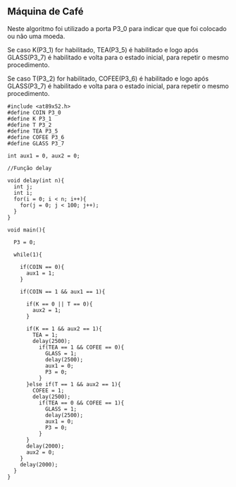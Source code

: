 ## Máquina de Café

Neste algoritmo foi utilizado a porta P3_0 para indicar que que foi colocado ou não uma moeda.

Se caso K(P3_1) for habilitado, TEA(P3_5) é habilitado e logo após GLASS(P3_7) é habilitado
e volta para o estado inicial, para repetir o mesmo procedimento.

Se caso T(P3_2) for habilitado, COFEE(P3_6) é habilitado e logo após GLASS(P3_7) é habilitado
e volta para o estado inicial, para repetir o mesmo procedimento.


    #include <at89x52.h>
    #define COIN P3_0
    #define K P3_1
    #define T P3_2
    #define TEA P3_5
    #define COFEE P3_6
    #define GLASS P3_7

    int aux1 = 0, aux2 = 0;

    //Função delay 
    
    void delay(int n){
      int j;
      int i;
      for(i = 0; i < n; i++){
        for(j = 0; j < 100; j++);
      }
    }

    void main(){

      P3 = 0;	

      while(1){

        if(COIN == 0){
          aux1 = 1;
        }

        if(COIN == 1 && aux1 == 1){

          if(K == 0 || T == 0){
            aux2 = 1;
          }

          if(K == 1 && aux2 == 1){
            TEA = 1;
            delay(2500);
              if(TEA == 1 && COFEE == 0){
                GLASS = 1;
                delay(2500);
                aux1 = 0;
                P3 = 0;
              }
          }else if(T == 1 && aux2 == 1){
            COFEE = 1;
            delay(2500);
              if(TEA == 0 && COFEE == 1){
                GLASS = 1;
                delay(2500);
                aux1 = 0;
                P3 = 0;
              }
          }
          delay(2000);
          aux2 = 0;
        }
        delay(2000);
      }
    }
